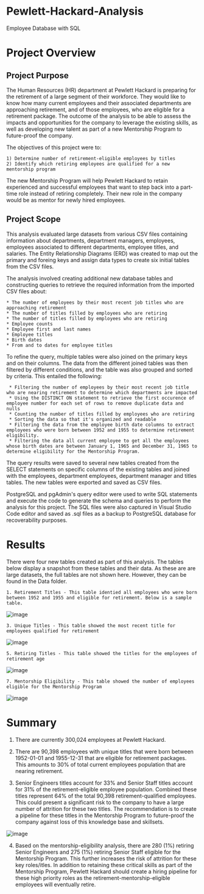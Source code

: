 # Pewlett-Hackard-Analysis
Employee Database with SQL

# Project Overview


## Project Purpose
The Human Resources (HR) department at Pewlett Hackard is preparing for the retirement of a large segment of their workforce. They would like to know how many current employees and their associated departments are approaching retirement, and of those employees, who are eligible for a retirement package. The outcome of the analysis to be able to assess the impacts and opportunities for the company to leverage the existing skills, as well as  developing new talent as part of a new Mentorship Program to future-proof the company.

The objectives of this project were to:

    1) Determine number of retirement-eligible employees by titles 
    2) Identify which retiring employees are qualified for a new mentorship program

The new Mentorship Program will help Pewlett Hackard to retain experienced and successful employees that want to step back into a part-time role instead of retiring completely. Their new role in the company would be as mentor for newly hired employees. 

## Project Scope
This analysis evaluated large datasets from various CSV files containing information about departments, department managers, employees, employees associated to different departments, employee titles, and salaries. The Entity Relationship Diagrams (ERD) was created to map out the primary and foreing keys and assign data types to create six initial tables from the CSV files.

The analysis involved creating additional new database tables and constructing queries to retrieve the required information from the imported CSV files about:

    * The number of employees by their most recent job titles who are approaching retirement
    * The number of titles filled by employees who are retiring
    * The number of titles filled by employees who are retiring
    * Employee counts
    * Employee first and last names
    * Employee titles
    * Birth dates 
    * From and to dates for employee titles

To refine the query, multiple tables were also joined on the primary keys and on their columns. The data from the different joined tables was then filtered by different conditions, and the table was also grouped and sorted by criteria. This entailed the following:

     * Filtering the number of employees by their most recent job title who are nearing retirement to determine which departments are impacted
     * Using the DISTINCT ON statement to retrieve the first occurence of employee number for each set of rows to remove duplicate data and nulls
     * Counting the number of titles filled by employees who are retiring
     * Sorting the data so that it's organized and readable
     * Filtering the data from the employee birth date columns to extract employees who were born between 1952 and 1955 to determine retirement                    eligibility.
     * Filtering the data all current employee to get all the employees whose birth dates are between January 1, 1965 and December 31, 1965 to                    determine eligibility for the Mentorship Program.
     
The query results were saved to several new tables created from the SELECT statements on specific columns of the existing tables and joined with the employees, department employees, department manager and titles tables. The new tables were exported and saved as CSV files.

PostgreSQL and pgAdmin's query editor were used to write SQL statements and execute the code to generate the schema and queries to perform the analysis for this project. The SQL files were also captured in Visual Studio Code editor and saved as .sql files as a backup to PostgreSQL database for recoverability purposes.

# Results
There were four new tables created as part of this analysis. The tables below display a snapshot from these tables and their data. As these are are large datasets, the full tables are not shown here. However, they can be found in the Data folder.


    1. Retirement Titles - This table identied all employees who were born between 1952 and 1955 and eligible for retirement. Below is a sample table.

![image](https://user-images.githubusercontent.com/80140082/116802294-8bc32280-aac6-11eb-82b5-952f3a1b9ead.png)


    3. Unique Titles - This table showed the most recent title for employees qualified for retirement

![image](https://user-images.githubusercontent.com/80140082/116802349-e78dab80-aac6-11eb-9078-e2f26d4f1940.png)


    5. Retiring Titles - This table showed the titles for the employees of retirement age
    
![image](https://user-images.githubusercontent.com/80140082/116802328-cdec6400-aac6-11eb-875d-3df3f3fa67b0.png)


    7. Mentorship Eligibility - This table showed the number of employees eligible for the Mentorship Program

![image](https://user-images.githubusercontent.com/80140082/116802356-f4aa9a80-aac6-11eb-8fca-87cc158fc727.png)


# Summary

1) There are currently 300,024 employees at Pewlett Hackard.

2) There are 90,398 employees with unique titles that were born between 1952-01-01 and 1955-12-31 that are eligible for retirement packages. This amounts to 30% of total current employees population that are nearing retirement. 

3) Senior Engineers titles account for 33% and Senior Staff titles account for 31% of the retirement-eligible employee population. Combined these titles represent 64% of the total 90,398 retirement-qualified employees. This could present a significant risk to the company to have a large number of attrition for these two titles. The recommendation is to create a pipeline for these titles in the Mentorship Program to future-proof the company against loss of this knowledge base and skillsets.

![image](https://user-images.githubusercontent.com/80140082/116820738-61578080-ab2b-11eb-94d5-84f59f40a358.png)


4) Based on the mentorship-eligibility analysis, there are 280 (1%) retiring Senior Engineers and 275 (1%) retiring Senior Staff eligible for the Mentorship Program. This further increases the risk of attrition for these key roles/itles. In addition to retaining these critical skills as part of the Mentorship Program, Pewlett Hackard should create a hiring pipeline for these high priority roles as the retirement-mentorship-eligible employees will eventually retire.



       
